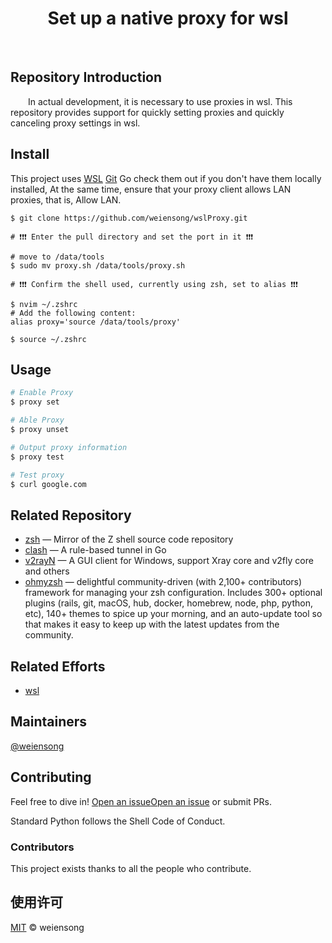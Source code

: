 <h1 align="center">Set up a native proxy for wsl</h1>



<p align="center">
<img src="https://img.shields.io/badge/license_-MIT-green" alt=""> <img src="https://img.shields.io/badge/shell-blue" alt=""> <img src="https://img.shields.io/badge/zsh-blue" alt="">  <img src="https://img.shields.io/badge/bash-blue" alt=""> 
</p>

## Repository Introduction

&emsp;&emsp;In actual development, it is necessary to use proxies in wsl. This repository provides support for quickly setting proxies and quickly canceling proxy settings in wsl.


## Install

This project uses [WSL](https://learn.microsoft.com/en-us/windows/wsl/install) [Git](https://git-scm.com/) Go check them out if you don't have them locally installed, At the same time, ensure that your proxy client allows LAN proxies, that is, Allow LAN.

```shell
$ git clone https://github.com/weiensong/wslProxy.git

# ❗❗❗ Enter the pull directory and set the port in it ❗❗❗

# move to /data/tools
$ sudo mv proxy.sh /data/tools/proxy.sh

# ❗❗❗ Confirm the shell used, currently using zsh, set to alias ❗❗❗

$ nvim ~/.zshrc
# Add the following content:
alias proxy='source /data/tools/proxy'

$ source ~/.zshrc
```


## Usage
```sh
# Enable Proxy
$ proxy set

# Able Proxy
$ proxy unset

# Output proxy information
$ proxy test

# Test proxy
$ curl google.com
```

## Related Repository

- [zsh](https://github.com/zsh-users/zsh) — Mirror of the Z shell source code repository
- [clash](https://github.com/Dreamacro/clash) — A rule-based tunnel in Go
- [v2rayN](https://github.com/2dust/v2rayN) — A GUI client for Windows, support Xray core and v2fly core and others
- [ohmyzsh](https://github.com/ohmyzsh/ohmyzsh) — delightful community-driven (with 2,100+ contributors) framework for managing your zsh configuration. Includes 300+ optional plugins (rails, git, macOS, hub, docker, homebrew, node, php, python, etc), 140+ themes to spice up your morning, and an auto-update tool so that makes it easy to keep up with the latest updates from the community.



## Related Efforts

- [wsl](https://learn.microsoft.com/en-us/windows/wsl/install)



## Maintainers

[@weiensong](https://github.com/weiensong)


## Contributing

Feel free to dive in! [Open an issue](https://github.com/weiensong/scrapySelenium/issues)[Open an issue](https://github.com/weiensong/wslProxy/issues) or submit PRs.

Standard Python follows the Shell Code of Conduct.

### Contributors

This project exists thanks to all the people who contribute.


## 使用许可

[MIT](LICENSE) © weiensong

